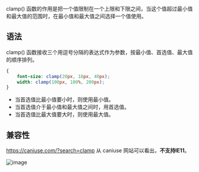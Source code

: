 clamp() 函数的作用是把一个值限制在一个上限和下限之间，当这个值超过最小值和最大值的范围时，在最小值和最大值之间选择一个值使用。

## 语法
clamp() 函数接收三个用逗号分隔的表达式作为参数，按最小值、首选值、最大值的顺序排列。

```css
{
    font-size: clamp(20px, 18px, 40px); 
    width: clamp(100px, 100%, 200px);
}
```

- 当首选值比最小值要小时，则使用最小值。
- 当首选值介于最小值和最大值之间时，用首选值。
- 当首选值比最大值要大时，则使用最大值。



## 兼容性
https://caniuse.com/?search=clamp
从 caniuse 网站可以看出，**不支持IE11**。

![image](https://user-images.githubusercontent.com/23518990/95972278-d770f000-0e44-11eb-8edb-30e3f9ca4a22.png)


